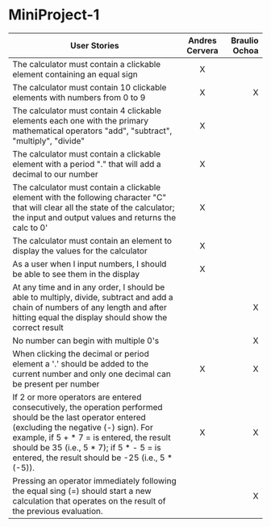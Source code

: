 # MiniProject-1

| User Stories     | Andres Cervera | Braulio Ochoa |
| ---------------- | :--: | ---: |
| The calculator must contain a clickable element containing an equal sign  |  X   |      |
| The calculator must contain 10 clickable elements with numbers from 0 to 9  |  X   |   X  |
| The calculator must contain 4 clickable elements each one with the primary mathematical operators "add", "subtract", "multiply", "divide"  |  X   |      |
| The calculator must contain a clickable element with a period "." that will add a decimal to our number  |  X   |      |
| The calculator must contain a clickable element with the following character "C" that will clear all the state of the calculator; the input and output values and returns the calc to 0'  |  X   |      |
| The calculator must contain an element to display the values for the calculator  |  X   |      |
| As a user when I input numbers, I should be able to see them in the display |  X   |      |
| At any time and in any order, I should be able to multiply, divide, subtract and add a chain of numbers of any length and after hitting equal the display should show the correct result  |      |  X   |
| No number can begin with multiple 0's  |      |  X   |
| When clicking the decimal or period element a '.' should be added to the current number and only one decimal can be present per number  |  X   |  X   |
| If 2 or more operators are entered consecutively, the operation performed should be the last operator entered (excluding the negative (-) sign). For example, if 5 + * 7 = is entered, the result should be 35 (i.e., 5 * 7); if 5 * - 5 = is entered, the result should be -25 (i.e., 5 * (-5)). |  X   |  X   |
| Pressing an operator immediately following the equal sing (=) should start a new calculation that operates on the result of the previous evaluation. |      |  X   |
